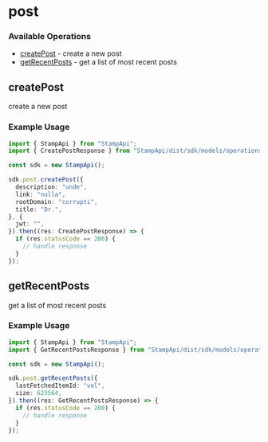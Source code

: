 # post

### Available Operations

* [createPost](#createpost) - create a new post
* [getRecentPosts](#getrecentposts) - get a list of most recent posts

## createPost

create a new post

### Example Usage

```typescript
import { StampApi } from "StampApi";
import { CreatePostResponse } from "StampApi/dist/sdk/models/operations";

const sdk = new StampApi();

sdk.post.createPost({
  description: "unde",
  link: "nulla",
  rootDomain: "corrupti",
  title: "Dr.",
}, {
  jwt: "",
}).then((res: CreatePostResponse) => {
  if (res.statusCode == 200) {
    // handle response
  }
});
```

## getRecentPosts

get a list of most recent posts

### Example Usage

```typescript
import { StampApi } from "StampApi";
import { GetRecentPostsResponse } from "StampApi/dist/sdk/models/operations";

const sdk = new StampApi();

sdk.post.getRecentPosts({
  lastFetchedItemId: "vel",
  size: 623564,
}).then((res: GetRecentPostsResponse) => {
  if (res.statusCode == 200) {
    // handle response
  }
});
```
